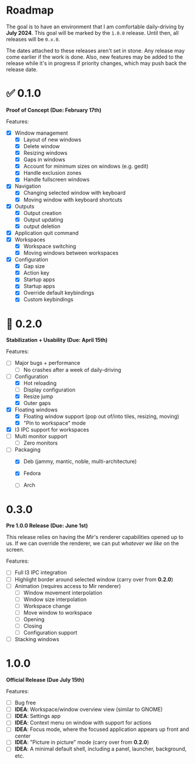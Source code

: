 # Roadmap
The goal is to have an environment that I am comfortable daily-driving by **July 2024**.
This goal will be marked by the `1.0.0` release. Until then, all releases will be
`0.x.0`.

The dates attached to these releases aren't set in stone. Any release may come
earlier if the work is done. Also, new features may be added to the release while it's
in progress if priority changes, which may push back the release date.

# ✅ 0.1.0
**Proof of Concept (Due: February 17th)**

Features:
- [x] Window management
  - [x] Layout of new windows
  - [x] Delete window
  - [x] Resizing windows
  - [x] Gaps in windows
  - [x] Account for minimum sizes on windows (e.g. gedit)
  - [x] Handle exclusion zones
  - [x] Handle fullscreen windows
- [x] Navigation
  - [x] Changing selected window with keyboard
  - [x] Moving window with keyboard shortcuts
- [x] Outputs
  - [x] Output creation
  - [x] Output updating
  - [x] output deletion
- [x] Application quit command
- [x] Workspaces
  - [x] Workspace switching
  - [x] Moving windows between workspaces
- [x] Configuration
  - [x] Gap size
  - [x] Action key
  - [x] Startup apps
  - [x] Startup apps
  - [x] Override default keybindings
  - [x] Custom keybindings

# 🚧 0.2.0
**Stabilization + Usability (Due: April 15th)**

Features:
- [ ] Major bugs + performance
  - [ ] No crashes after a week of daily-driving
- [ ] Configuration
    - [x] Hot reloading
    - [ ] Display configuration
    - [x] Resize jump
    - [x] Outer gaps
- [x] Floating windows
  - [x] Floating window support (pop out of/into tiles, resizing, moving)
  - [x] "Pin to workspace" mode
- [x] I3 IPC support for workspaces
- [ ] Multi monitor support
  - [ ] Zero monitors
- [ ] Packaging
  - [x] Deb (jammy, mantic, noble, multi-architecture)
  - [x] Fedora
  - [ ] Arch


# 0.3.0
**Pre 1.0.0 Release (Due: June 1st)**

This release relies on having the *Mir*'s renderer capabilities opened up to us.
If we can override the renderer, we can put *whatever we like* on the screen.

Features:
- [ ] Full I3 IPC integration
- [ ] Highlight border around selected window (carry over from **0.2.0**)
- [ ] Animation (requires access to Mir renderer)
  - [ ] Window movement interpolation
  - [ ] Window size interpolation
  - [ ] Workspace change
  - [ ] Move window to workspace
  - [ ] Opening
  - [ ] Closing
  - [ ] Configuration support
- [ ] Stacking windows

# 1.0.0
**Official Release (Due July 15th)**

Features:
- [ ] Bug free
- [ ] **IDEA**: Workspace/window overview view (similar to GNOME)
- [ ] **IDEA**: Settings app
- [ ] **IDEA**: Context menu on window with support for actions
- [ ] **IDEA**: Focus mode, where the focused application appears up front and center
- [ ] **IDEA**: "Picture in picture" mode (carry over from **0.2.0**)
- [ ] **IDEA**: A minimal default shell, including a panel, launcher, background, etc.
